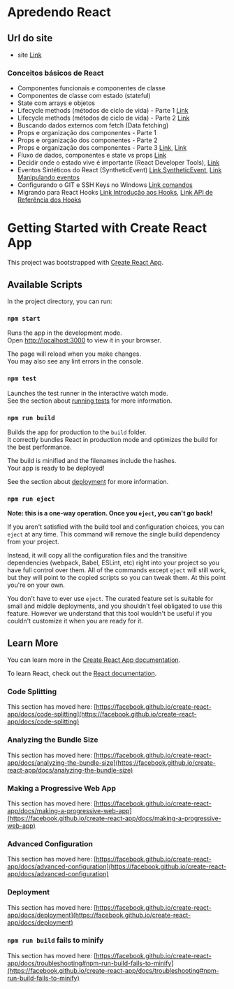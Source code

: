 # Apredendo React

## Url do site

- site [Link](https://busca-de-card.netlify.app/)

### Conceitos básicos de React

- Componentes funcionais e componentes de classe
- Componentes de classe com estado (stateful)
- State com arrays e objetos
- Lifecycle methods (métodos de ciclo de vida) - Parte 1 [Link](https://pt-br.legacy.reactjs.org/docs/react-component.html)
- Lifecycle methods (métodos de ciclo de vida) - Parte 2 [Link](https://projects.wojtekmaj.pl/react-lifecycle-methods-diagram/)
- Buscando dados externos com fetch (Data fetching)
- Props e organização dos componentes - Parte 1
- Props e organização dos componentes - Parte 2
- Props e organização dos componentes - Parte 3 [Link](https://developer.mozilla.org/pt-BR/docs/Web/JavaScript/Reference/Global_Objects/Array/slice), [Link](https://developer.mozilla.org/en-US/docs/Web/JavaScript/Reference/Operators/Spread_syntax)
- Fluxo de dados, componentes e state vs props [Link](https://pt-br.legacy.reactjs.org/docs/state-and-lifecycle.html#the-data-flows-down)
- Decidir onde o estado vive é importante (React Developer Tools), [Link](https://chromewebstore.google.com/detail/react-developer-tools/fmkadmapgofadopljbjfkapdkoienihi)
- Eventos Sintéticos do React (SyntheticEvent) [Link SyntheticEvent](https://pt-br.legacy.reactjs.org/docs/events.html), [Link Manipulando eventos](https://pt-br.legacy.reactjs.org/docs/handling-events.html)
- Configurando o GIT e SSH Keys no Windows [Link comandos](https://gist.github.com/luizomf/3b403214f000931af9f4de72ea967b1e)
- Migrando para React Hooks [Link Introdução aos Hooks](https://pt-br.legacy.reactjs.org/docs/hooks-intro.html), [Link API de Referência dos Hooks](https://pt-br.legacy.reactjs.org/docs/hooks-reference.html)

# Getting Started with Create React App

This project was bootstrapped with [Create React App](https://github.com/facebook/create-react-app).

## Available Scripts

In the project directory, you can run:

### `npm start`

Runs the app in the development mode.\
Open [http://localhost:3000](http://localhost:3000) to view it in your browser.

The page will reload when you make changes.\
You may also see any lint errors in the console.

### `npm test`

Launches the test runner in the interactive watch mode.\
See the section about [running tests](https://facebook.github.io/create-react-app/docs/running-tests) for more information.

### `npm run build`

Builds the app for production to the `build` folder.\
It correctly bundles React in production mode and optimizes the build for the best performance.

The build is minified and the filenames include the hashes.\
Your app is ready to be deployed!

See the section about [deployment](https://facebook.github.io/create-react-app/docs/deployment) for more information.

### `npm run eject`

**Note: this is a one-way operation. Once you `eject`, you can't go back!**

If you aren't satisfied with the build tool and configuration choices, you can `eject` at any time. This command will remove the single build dependency from your project.

Instead, it will copy all the configuration files and the transitive dependencies (webpack, Babel, ESLint, etc) right into your project so you have full control over them. All of the commands except `eject` will still work, but they will point to the copied scripts so you can tweak them. At this point you're on your own.

You don't have to ever use `eject`. The curated feature set is suitable for small and middle deployments, and you shouldn't feel obligated to use this feature. However we understand that this tool wouldn't be useful if you couldn't customize it when you are ready for it.

## Learn More

You can learn more in the [Create React App documentation](https://facebook.github.io/create-react-app/docs/getting-started).

To learn React, check out the [React documentation](https://reactjs.org/).

### Code Splitting

This section has moved here: [https://facebook.github.io/create-react-app/docs/code-splitting](https://facebook.github.io/create-react-app/docs/code-splitting)

### Analyzing the Bundle Size

This section has moved here: [https://facebook.github.io/create-react-app/docs/analyzing-the-bundle-size](https://facebook.github.io/create-react-app/docs/analyzing-the-bundle-size)

### Making a Progressive Web App

This section has moved here: [https://facebook.github.io/create-react-app/docs/making-a-progressive-web-app](https://facebook.github.io/create-react-app/docs/making-a-progressive-web-app)

### Advanced Configuration

This section has moved here: [https://facebook.github.io/create-react-app/docs/advanced-configuration](https://facebook.github.io/create-react-app/docs/advanced-configuration)

### Deployment

This section has moved here: [https://facebook.github.io/create-react-app/docs/deployment](https://facebook.github.io/create-react-app/docs/deployment)

### `npm run build` fails to minify

This section has moved here: [https://facebook.github.io/create-react-app/docs/troubleshooting#npm-run-build-fails-to-minify](https://facebook.github.io/create-react-app/docs/troubleshooting#npm-run-build-fails-to-minify)
